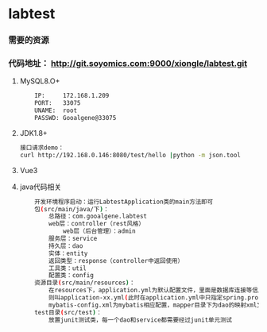 # labtest
### 需要的资源
### 代码地址： http://git.soyomics.com:9000/xiongle/labtest.git
1. MySQL8.O+
   ```bash
       IP:     172.168.1.209 
       PORT:   33075
       UNAME:  root
       PASSWD: Gooalgene@33075
    ```
2. JDK1.8+
   ```bash
   接口请求demo：
   curl http://192.168.0.146:8080/test/hello |python -m json.tool
   ```
3. Vue3

4. java代码相关
    ```bash
        开发环境程序启动：运行LabtestApplication类的main方法即可
        包(src/main/java/下)：
            总路径：com.gooalgene.labtest
            web层：controller（rest风格）
                web层（后台管理）：admin
            服务层：service
            持久层：dao
            实体：entity
            返回类型：response（controller中返回使用）
            工具类：util
            配置类：config
        资源目录(src/main/resources)：
            在resources下，application.yml为默认配置文件，里面是数据库连接等信息，若要区分环境，
            则叫application-xx.yml(此时在application.yml中只指定spring.profiles.active:xx);
            mybatis-config.xml为mybatis相应配置，mapper目录下为dao的映射xml文件
        test目录(src/test)：
            放置junit测试类，每一个dao和service都需要经过junit单元测试
        
        
    ```
